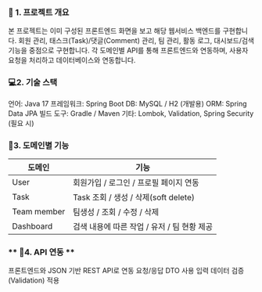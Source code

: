 
### **🎯 1. 프로젝트 개요**

본 프로젝트는 이미 구성된 프론트엔드 화면을 보고 해당 웹서비스 백엔드를 구현합니다.
회원 관리, 태스크(Task)/댓글(Comment) 관리, 팀 관리, 활동 로그, 대시보드/검색 기능을 중점으로 구현합니다.
각 도메인별 API를 통해 프론트엔드와 연동하며, 사용자 요청을 처리하고 데이터베이스와 연동합니다.

### **💻2.  기술 스택**

언어: Java 17
프레임워크: Spring Boot
DB: MySQL / H2 (개발용)
ORM: Spring Data JPA
빌드 도구: Gradle / Maven
기타: Lombok, Validation, Spring Security (필요 시)

### **:memo:3. 도메인별 기능**
| 도메인                                       |  기능                                                      |
|---------------------------------------------|---------------------------------------------------------------------|
| User | 회원가입 / 로그인 / 프로필 페이지 연동    |
| Task          | Task 조회 / 생성 / 삭제(soft delete) |
| Team member           | 팀생성 / 조회 / 수정 / 삭제 |
| Dashboard           | 검색 내용에 따른 작업 / 유저 / 팀 현황 제공 |

### ** :rocket:4. API 연동 **

프론트엔드와 JSON 기반 REST API로 연동
요청/응답 DTO 사용
입력 데이터 검증(Validation) 적용

